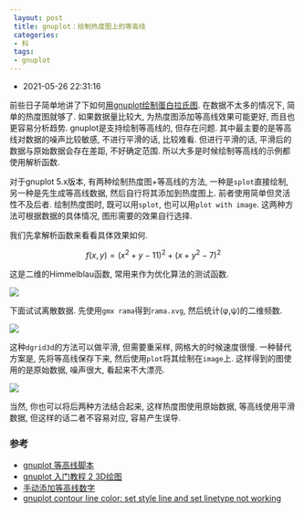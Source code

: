```yaml
---
 layout: post
 title: gnuplot：绘制热度图上的等高线
 categories:
 - 科
 tags:
 - gnuplot
---
```


- 2021-05-26 22:31:16

前些日子简单地讲了下如何[用gnuplot绘制蛋白拉氏图](https://mp.weixin.qq.com/s/GpAgH1uy5bRkrlaJtHOgxg). 在数据不太多的情况下, 简单的热度图就够了. 如果数据量比较大, 为热度图添加等高线效果可能更好, 而且也更容易分析趋势. gnuplot是支持绘制等高线的, 但存在问题. 其中最主要的是等高线对数据的噪声比较敏感, 不进行平滑的话, 比较难看. 但进行平滑的话, 平滑后的数据与原始数据会存在差距, 不好确定范围. 所以大多是时候绘制等高线的示例都使用解析函数.

对于gnuplot 5.x版本, 有两种绘制热度图+等高线的方法, 一种是`splot`直接绘制, 另一种是先生成等高线数据, 然后自行将其添加到热度图上. 前者使用简单但灵活性不及后者. 绘制热度图时, 既可以用`splot`, 也可以用`plot with image`. 这两种方法可根据数据的具体情况, 图形需要的效果自行选择.

我们先拿解析函数来看看具体效果如何.

$$f(x,y) = (x^2+y-11)^2 + (x+y^2-7)^2$$

这是二维的Himmelblau函数, 常用来作为优化算法的测试函数.

![](https://jerkwin.github.io/pic/rama-cont-1.png)

下面试试离散数据. 先使用`gmx rama`得到`rama.xvg`, 然后统计(φ,ψ)的二维频数.

![](https://jerkwin.github.io/pic/rama-cont-2.png)

这种`dgrid3d`的方法可以做平滑, 但需要重采样, 网格大的时候速度很慢. 一种替代方案是, 先将等高线保存下来, 然后使用`plot`将其绘制在`image`上. 这样得到的图使用的是原始数据, 噪声很大, 看起来不大漂亮.

![](https://jerkwin.github.io/pic/rama-cont-3.png)

当然, 你也可以将后两种方法结合起来, 这样热度图使用原始数据, 等高线使用平滑数据, 但这样的话二者不容易对应, 容易产生误导.

### 参考

- [gnuplot 等高线脚本](https://blog.csdn.net/u010005248/article/details/69676911)
- [gnuplot 入门教程 2 3D绘图](https://blog.csdn.net/liyuanbhu/article/details/8502418)
- [手动添加等高线数字](http://www.phyast.pitt.edu/~zov1/gnuplot/html/contour.html)
- [gnuplot contour line color: set style line and set linetype not working](https://stackoverflow.com/questions/18878163/gnuplot-contour-line-color-set-style-line-and-set-linetype-not-working)
